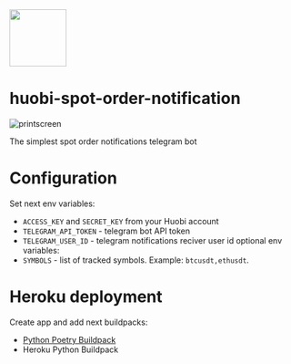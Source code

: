 <img src="https://upload.wikimedia.org/wikipedia/commons/d/d8/Huobi-logo.png" height="100" />

# huobi-spot-order-notification
![printscreen](https://user-images.githubusercontent.com/61391551/171191088-60e3fc7b-1197-48f4-a360-799f3f1829c8.png)

The simplest spot order notifications telegram bot

# Configuration
Set next env variables:
- `ACCESS_KEY` and `SECRET_KEY` from your Huobi account
- `TELEGRAM_API_TOKEN` - telegram bot API token
- `TELEGRAM_USER_ID` - telegram notifications reciver user id
optional env variables:
- `SYMBOLS` - list of tracked symbols. Example: `btcusdt,ethusdt`.

# Heroku deployment
Create app and add next buildpacks:
- [Python Poetry Buildpack](https://github.com/moneymeets/python-poetry-buildpack)
- Heroku Python Buildpack
